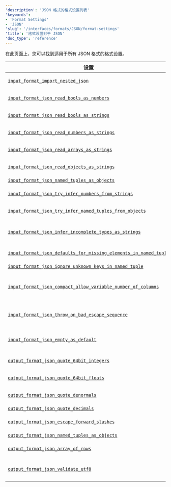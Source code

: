 ```yaml
---
'description': 'JSON 格式的格式设置列表'
'keywords':
- 'Format Settings'
- 'JSON'
'slug': '/interfaces/formats/JSON/format-settings'
'title': '格式设置对于 JSON'
'doc_type': 'reference'
---
```


在此页面上，您可以找到适用于所有 JSON 格式的格式设置。

<!-- TO DO - AUTOGENERATE THE TABLE BELOW -->

| 设置                                                                                                                                                                           | 描述                                                                                                                                 | 默认    | 注意                                                                                                                                                                                             |
|------------------------------------------------------------------------------------------------------------------------------------------------------------------------------|---------------------------------------------------------------------------------------------------------------------------------------|---------|---------------------------------------------------------------------------------------------------------------------------------------------------------------------------------------------|
| [`input_format_import_nested_json`](/operations/settings/settings-formats.md/#input_format_import_nested_json)                                                              | 将嵌套 JSON 数据映射到嵌套表中（适用于 JSONEachRow 格式）。                                                                                | `false` |                                                                                                                                                                                             |
| [`input_format_json_read_bools_as_numbers`](/operations/settings/settings-formats.md/#input_format_json_read_bools_as_numbers)                                            | 允许在 JSON 输入格式中将布尔值解析为数字。                                                                                                       | `true`  |                                                                                                                                                                                             |
| [`input_format_json_read_bools_as_strings`](/operations/settings/settings-formats.md/#input_format_json_read_bools_as_strings)                                            | 允许在 JSON 输入格式中将布尔值解析为字符串。                                                                                                       | `true`  |                                                                                                                                                                                             |
| [`input_format_json_read_numbers_as_strings`](/operations/settings/settings-formats.md/#input_format_json_read_numbers_as_strings)                                        | 允许在 JSON 输入格式中将数字解析为字符串。                                                                                                       | `true`  |                                                                                                                                                                                             |
| [`input_format_json_read_arrays_as_strings`](/operations/settings/settings-formats.md/#input_format_json_read_arrays_as_strings)                                          | 允许在 JSON 输入格式中将 JSON 数组解析为字符串。                                                                                                 | `true`  |                                                                                                                                                                                             |
| [`input_format_json_read_objects_as_strings`](/operations/settings/settings-formats.md/#input_format_json_read_objects_as_strings)                                        | 允许在 JSON 输入格式中将 JSON 对象解析为字符串。                                                                                                | `true`  |                                                                                                                                                                                             |
| [`input_format_json_named_tuples_as_objects`](/operations/settings/settings-formats.md/#input_format_json_named_tuples_as_objects)                                        | 将命名元组列解析为 JSON 对象。                                                                                                               | `true`  |                                                                                                                                                                                             |
| [`input_format_json_try_infer_numbers_from_strings`](/operations/settings/settings-formats.md/#input_format_json_try_infer_numbers_from_strings)                          | 在模式推断时尝试从字符串字段推断数字。                                                                                                        | `false` |                                                                                                                                                                                             |
| [`input_format_json_try_infer_named_tuples_from_objects`](/operations/settings/settings-formats.md/#input_format_json_try_infer_named_tuples_from_objects)                | 在模式推断期间尝试从 JSON 对象推断命名元组。                                                                                                   | `true`  |                                                                                                                                                                                             |
| [`input_format_json_infer_incomplete_types_as_strings`](/operations/settings/settings-formats.md/#input_format_json_infer_incomplete_types_as_strings)                  | 在 JSON 输入格式的模式推断期间，对于仅包含 Null 或空对象/数组的键，使用类型字符串。                                                             | `true`  |                                                                                                                                                                                             |
| [`input_format_json_defaults_for_missing_elements_in_named_tuple`](/operations/settings/settings-formats.md/#input_format_json_defaults_for_missing_elements_in_named_tuple) | 在解析命名元组时，为 JSON 对象中缺失的元素插入默认值。                                                                                            | `true`  |                                                                                                                                                                                             |
| [`input_format_json_ignore_unknown_keys_in_named_tuple`](/operations/settings/settings-formats.md/#input_format_json_ignore_unknown_keys_in_named_tuple)                  | 在 JSON 对象中忽略命名元组的未知键。                                                                                                         | `false` |                                                                                                                                                                                             |
| [`input_format_json_compact_allow_variable_number_of_columns`](/operations/settings/settings-formats.md/#input_format_json_compact_allow_variable_number_of_columns)      | 允许在 JSONCompact/JSONCompactEachRow 格式中使用可变列数，忽略额外列并在缺失列上使用默认值。                                                    | `false` |                                                                                                                                                                                             |
| [`input_format_json_throw_on_bad_escape_sequence`](/operations/settings/settings-formats.md/#input_format_json_throw_on_bad_escape_sequence)                              | 如果 JSON 字符串包含坏的转义序列，则抛出异常。如果禁用，坏的转义序列将保持原样。                                                               | `true`  |                                                                                                                                                                                             |
| [`input_format_json_empty_as_default`](/operations/settings/settings-formats.md/#input_format_json_empty_as_default)                                                      | 将 JSON 输入中的空字段视为默认值。                                                                                                          | `false` | 对于复杂默认表达式 [input_format_defaults_for_omitted_fields](/operations/settings/settings-formats.md/#input_format_defaults_for_omitted_fields) 也必须启用。                        |
| [`output_format_json_quote_64bit_integers`](/operations/settings/settings-formats.md/#output_format_json_quote_64bit_integers)                                            | 控制 JSON 输出格式中 64 位整数的引号。                                                                                                        | `true`  |                                                                                                                                                                                             |
| [`output_format_json_quote_64bit_floats`](/operations/settings/settings-formats.md/#output_format_json_quote_64bit_floats)                                              | 控制 JSON 输出格式中 64 位浮点数的引号。                                                                                                        | `false` |                                                                                                                                                                                             |
| [`output_format_json_quote_denormals`](/operations/settings/settings-formats.md/#output_format_json_quote_denormals)                                                    | 启用 JSON 输出格式中的 '+nan'、'-nan'、'+inf'、'-inf' 输出。                                                                                   | `false` |                                                                                                                                                                                             |
| [`output_format_json_quote_decimals`](/operations/settings/settings-formats.md/#output_format_json_quote_decimals)                                                        | 控制 JSON 输出格式中小数的引号。                                                                                                               | `false` |                                                                                                                                                                                             |
| [`output_format_json_escape_forward_slashes`](/operations/settings/settings-formats.md/#output_format_json_escape_forward_slashes)                                        | 控制 JSON 输出格式中字符串输出转义正斜杠。                                                                                                        | `true`  |                                                                                                                                                                                             |
| [`output_format_json_named_tuples_as_objects`](/operations/settings/settings-formats.md/#output_format_json_named_tuples_as_objects)                                      | 将命名元组列序列化为 JSON 对象。                                                                                                              | `true`  |                                                                                                                                                                                             |
| [`output_format_json_array_of_rows`](/operations/settings/settings-formats.md/#output_format_json_array_of_rows)                                                          | 以 JSONEachRow(Compact) 格式输出所有行的 JSON 数组。                                                                                             | `false` |                                                                                                                                                                                             |
| [`output_format_json_validate_utf8`](/operations/settings/settings-formats.md/#output_format_json_validate_utf8)                                                          | 启用对 JSON 输出格式中 UTF-8 序列的验证。                                                                                                        | `false` | 注意，这不会影响 JSON/JSONCompact/JSONColumnsWithMetadata 格式，它们始终验证 UTF-8。                                                                                                    |
